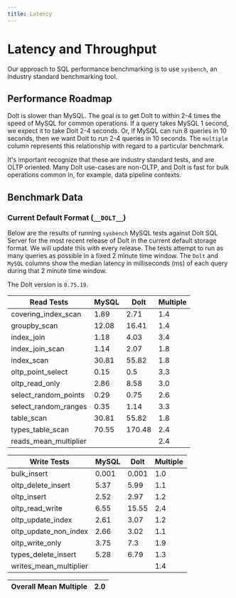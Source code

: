 ```yaml
---
title: Latency
---
```


# Latency and Throughput

Our approach to SQL performance benchmarking is to use `sysbench`, an
industry standard benchmarking tool.

## Performance Roadmap

Dolt is slower than MySQL. The goal is to get Dolt to within 2-4 times
the speed of MySQL for common operations. If a query takes MySQL 1
second, we expect it to take Dolt 2-4 seconds. Or, if MySQL can run 8
queries in 10 seconds, then we want Dolt to run 2-4 queries in 10
seconds. The `multiple` column represents this relationship with
regard to a particular benchmark.

It's important recognize that these are industry standard tests, and
are OLTP oriented. Many Dolt use-cases are non-OLTP, and Dolt is fast
for bulk operations common in, for example, data pipeline contexts.

## Benchmark Data

### Current Default Format (`__DOLT__`)

Below are the results of running `sysbench` MySQL tests against Dolt
SQL Server for the most recent release of Dolt in the current default 
storage format. We will update this with every release. The tests 
attempt to run as many queries as possible in a fixed 2 minute time 
window. The `Dolt` and `MySQL` columns show the median latency in 
milliseconds (ms) of each query during that 2 minute time window.

The Dolt version is `0.75.19`.

<!-- START___DOLT___LATENCY_RESULTS_TABLE -->
|       Read Tests        | MySQL |  Dolt  | Multiple |
|-------------------------|-------|--------|----------|
| covering\_index\_scan   |  1.89 |   2.71 |      1.4 |
| groupby\_scan           | 12.08 |  16.41 |      1.4 |
| index\_join             |  1.18 |   4.03 |      3.4 |
| index\_join\_scan       |  1.14 |   2.07 |      1.8 |
| index\_scan             | 30.81 |  55.82 |      1.8 |
| oltp\_point\_select     |  0.15 |    0.5 |      3.3 |
| oltp\_read\_only        |  2.86 |   8.58 |      3.0 |
| select\_random\_points  |  0.29 |   0.75 |      2.6 |
| select\_random\_ranges  |  0.35 |   1.14 |      3.3 |
| table\_scan             | 30.81 |  55.82 |      1.8 |
| types\_table\_scan      | 70.55 | 170.48 |      2.4 |
| reads\_mean\_multiplier |       |        |      2.4 |

|       Write Tests        | MySQL | Dolt  | Multiple |
|--------------------------|-------|-------|----------|
| bulk\_insert             | 0.001 | 0.001 |      1.0 |
| oltp\_delete\_insert     |  5.37 |  5.99 |      1.1 |
| oltp\_insert             |  2.52 |  2.97 |      1.2 |
| oltp\_read\_write        |  6.55 | 15.55 |      2.4 |
| oltp\_update\_index      |  2.61 |  3.07 |      1.2 |
| oltp\_update\_non\_index |  2.66 |  3.02 |      1.1 |
| oltp\_write\_only        |  3.75 |   7.3 |      1.9 |
| types\_delete\_insert    |  5.28 |  6.79 |      1.3 |
| writes\_mean\_multiplier |       |       |      1.4 |

| Overall Mean Multiple | 2.0 |
|-----------------------|-----|
<!-- END___DOLT___LATENCY_RESULTS_TABLE -->
<br/>
